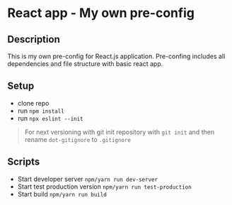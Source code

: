 # React app - My own pre-config

## Description

This is my own pre-config for React.js application. Pre-confing includes all dependencies and file structure with basic react app.

## Setup

- clone repo
- run `npm install`
- run `npx eslint --init`

> For next versioning with git init repository with `git init` and then rename `dot-gitignore` to `.gitignore`

## Scripts

- Start developer server `npm/yarn run dev-server`
- Start test production version `npm/yarn run test-production`
- Start build `npm/yarn run build`
